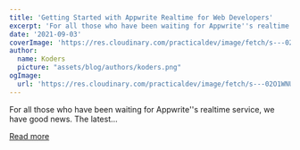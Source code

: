 ```yaml
---
title: 'Getting Started with Appwrite Realtime for Web Developers'
excerpt: 'For all those who have been waiting for Appwrite''s realtime service, we have good news. The latest...'
date: '2021-09-03'
coverImage: 'https://res.cloudinary.com/practicaldev/image/fetch/s---02O1WNU--/c_imagga_scale,f_auto,fl_progressive,h_420,q_auto,w_1000/https://dev-to-uploads.s3.amazonaws.com/uploads/articles/g22d3dazcchswoetwh9e.jpg'
author:
  name: Koders
  picture: "assets/blog/authors/koders.png"
ogImage:
  url: 'https://res.cloudinary.com/practicaldev/image/fetch/s---02O1WNU--/c_imagga_scale,f_auto,fl_progressive,h_420,q_auto,w_1000/https://dev-to-uploads.s3.amazonaws.com/uploads/articles/g22d3dazcchswoetwh9e.jpg'
---
```


For all those who have been waiting for Appwrite''s realtime service, we have good news. The latest...

[Read more](https://dev.to/appwrite/getting-started-with-appwrite-realtime-for-web-developers-45o6)
